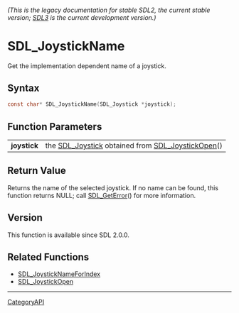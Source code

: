 ###### (This is the legacy documentation for stable SDL2, the current stable version; [SDL3](https://wiki.libsdl.org/SDL3/) is the current development version.)
# SDL_JoystickName

Get the implementation dependent name of a joystick.

## Syntax

```c
const char* SDL_JoystickName(SDL_Joystick *joystick);

```

## Function Parameters

|                  |                                                                                       |
| ---------------- | ------------------------------------------------------------------------------------- |
| **joystick**     | the [SDL_Joystick](SDL_Joystick) obtained from [SDL_JoystickOpen](SDL_JoystickOpen)() |

## Return Value

Returns the name of the selected joystick. If no name can be found, this
function returns NULL; call [SDL_GetError](SDL_GetError)() for more
information.

## Version

This function is available since SDL 2.0.0.

## Related Functions

* [SDL_JoystickNameForIndex](SDL_JoystickNameForIndex)
* [SDL_JoystickOpen](SDL_JoystickOpen)

----
[CategoryAPI](CategoryAPI)


